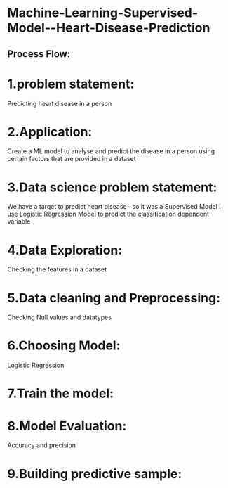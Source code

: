 # Machine-Learning-Supervised-Model--Heart-Disease-Prediction

## Process Flow:
# 1.problem statement:
  Predicting heart disease in a person
# 2.Application:
  Create a ML model to analyse and predict the disease in a person using certain factors that are provided in a dataset
# 3.Data science problem statement:
  We have a target to predict heart disease--so it was a Supervised Model
  I use Logistic Regression Model to predict the classification dependent variable
# 4.Data Exploration:
  Checking the features in a dataset
# 5.Data cleaning and Preprocessing:
  Checking Null values and datatypes
# 6.Choosing Model:
  Logistic Regression
# 7.Train the model:
# 8.Model Evaluation:
  Accuracy and precision
# 9.Building predictive sample:
  

